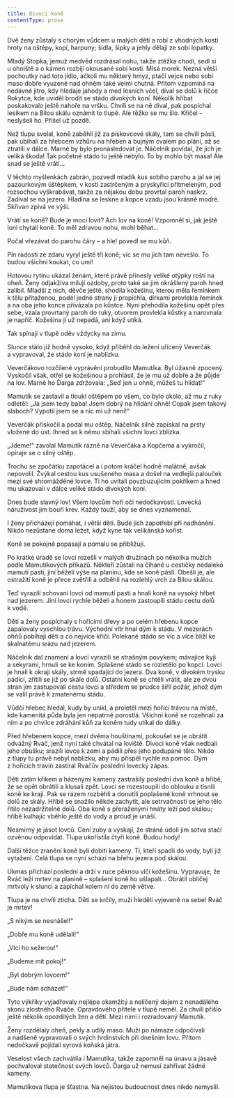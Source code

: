 ```yaml
---
title: Divocí koně
contentType: prose
---
```


<section>

Dvě ženy zůstaly s chorým vůdcem u malých dětí a robí z vhodných kostí hroty na oštěpy, kopí, harpuny; šídla, šipky a jehly dělají ze sobí lopatky.

Mladý Stopka, jemuž medvěd rozdrásal nohu, takže ztěžka chodí, sedl si u ohniště a o kámen rozbíjí okousané sobí kosti. Mlsá morek. Nezná větší pochoutky nad toto jídlo, ačkoli mu některý hmyz, ptačí vejce nebo sobí maso dobře vyuzené nad ohněm také velmi chutná. Přitom vzpomíná na nedávné jitro, kdy hledaje jahody a med lesních včel, díval se dolů k říčce Rokytce, kde uviděl brodit se stádo divokých koní. Několik hříbat poskakovalo ještě nahoře na vršku. Chvíli se na ně díval, pak pospíchal lesíkem na Bílou skálu oznámit to tlupě. Ale těžko se mu šlo. Křičel – neslyšeli ho. Přišel už pozdě.

Než tlupu svolal, koně zaběhli již za pískovcové skály, tam se chvíli pásli, pak ubíhali za hřebcem vzhůru na hřeben a bujným cvalem po pláni, až se ztratili v dálce. Marné by bylo pronásledovat je. Náčelník povídal, že jich je veliká škoda! Tak početné stádo tu ještě nebylo. To by mohlo být masa! Ale snad se ještě vrátí…

V těchto myšlenkách zabrán, pozvedl mladík kus sobího parohu a jal se jej pazourkovým úštěpkem, v kosti zastrčeným a pryskyřicí přitmeleným, pod rozsochou vyškrabávat, takže za nějakou dobu provrtal paroh naskrz. Zadíval se na jezero. Hladina se leskne a kopce vzadu jsou krásně modré. Skřivan zpívá ve výši.

Vrátí se koně? Bude je moci lovit? Ach lov na koně! Vzpomněl si, jak ještě loni chytali koně. To měl zdravou nohu, mohl běhat…

Počal vřezávat do parohu čáry – a hle! povedl se mu kůň.

Pln radosti ze zdaru vyryl ještě tři koně; víc se mu jich tam nevešlo. To budou všichni koukat, co umí!

Hotovou rytinu ukázal ženám, které právě přinesly veliké otýpky roští na oheň. Ženy odjakživa milují ozdoby, proto také se jim okrášlený paroh hned zalíbil. Mladší z nich, děvče ještě, shodila kožešinu, kterou měla řemínkem k tělu přitaženou, podél jedné strany ji propíchla, dírkami provlekla řemínek a na oba jeho konce přivázala po kůstce. Nyní přehodila kožešinu opět přes sebe, vzala provrtaný paroh do ruky, otvorem provlekla kůstky a narovnala je napříč. Kožešina jí už nepadá, ani když utíká.

Tak spínají v tlupě oděv vždycky na zimu.

Slunce stálo již hodně vysoko, když přiběhl do ležení uřícený Veverčák a vypravoval, že stádo koní je nablízku.

Veverčákovo rozčilené vyprávění probudilo Mamutíka. Byl úžasně zpocený. Vyskočil však, otřel se kožešinou a prohlásil, že je mu už dobře a že půjde na lov. Marně ho Ďarga zdržovala: „Seď jen u ohně, můžeš tu hlídat!“

Mamutík se zastavil a tloukl oštěpem po všem, co bylo okolo, až mu z ruky odletěl: „Já jsem tedy baba! Jsem dobrý na hlídání ohně! Copak jsem takový slaboch? Vypotil jsem se a nic mi už není!“

Veverčák přiskočil a podal mu oštěp. Náčelník silně zapískal na prsty vložené do úst. Ihned se k němu sbíhali všichni lovci zblízka.

„Jdeme!“ zavolal Mamutík rázně na Veverčáka a Kopčema a vykročil, opíraje se o silný oštěp.

Trochu se zpočátku zapotácel a i potom kráčel hodně malátně, avšak nepovolil. Žvýkal cestou kus usušeného masa a došel na vedlejší palouček mezi své shromážděné lovce. Ti ho uvítali povzbuzujícím pokřikem a hned mu ukazovali v dálce veliké stádo divokých koní.

Dnes bude slavný lov! Všem lovcům hoří oči nedočkavostí. Lovecká náruživost jim bouří krev. Každý touží, aby se dnes vyznamenal.

I ženy přicházejí pomáhat, i větší děti. Bude jich zapotřebí při nadhánění. Nikdo nezůstane doma ležet, když kyne tak velikánská kořist.

Koně se pokojně popásají a pomalu se přibližují.

Po krátké úradě se lovci rozešli v malých družinách po několika mužích podle Mamutíkových příkazů. Někteří zůstali na číhané u cestičky nedaleko mamutí pasti, jiní běželi výše na planinu, kde se koně pásli. Obešli je, ale ostražití koně je přece zvětřili a odběhli na rozlehlý vrch za Bílou skálou.

Teď vyrazili schovaní lovci od mamutí pasti a hnali koně na vysoký hřbet nad jezerem. Jiní lovci rychle běželi a honem zastoupili stádu cestu dolů k vodě.

Děti a ženy pospíchaly s hořícími dřevy a po celém hřebenu kopce zapalovaly vyschlou trávu. Východní vítr hnal dým k stádu. V mezerách ohňů pobíhají děti a co nejvíce křičí. Polekané stádo se víc a více blíží ke skalnatému srázu nad jezerem.

Náčelník dal znamení a lovci vyrazili se strašným povykem; mávajíce kyji a sekyrami, hrnuli se ke koním. Splašené stádo se rozletělo po kopci. Lovci je hnali k okraji skály, strmě spadající do jezera. Dva koně, v divokém trysku pádící, zřítili se již po skále dolů. Ostatní koně se chtěli vrátit, ale ze dvou stran jim zastupovali cestu lovci a středem se prudce šířil požár, jehož dým se valil právě k zmatenému stádu.

Vůdčí hřebec hledal, kudy by unikl, a proletěl mezi hořící trávou na místě, kde kamenitá půda byla jen nepatrně porostlá. Všichni koně se rozehnali za ním a po chvilce zdráhání kůň za koněm tudy utíkal do dálky.

Před hřebenem kopce, mezi dvěma houštinami, pokoušel se je obrátit odvážný Rváč, jenž nyní také chvátal na loviště. Divocí koně však nedbali jeho obušku; srazili lovce k zemi a pádili přes jeho podupané tělo. Nikdo z tlupy tu právě nebyl nablízku, aby mu přispěl rychle na pomoc. Dým z hořících travin zastíral Rváčův poslední lovecký zápas.

Děti zatím křikem a házenými kameny zastrašily poslední dva koně a hříbě, že se opět obrátili a klusali zpět. Lovci se rozestoupili do oblouku a tísnili koně ke kraji. Pak se rázem rozběhli a donutili poplašené koně vrhnout se dolů ze skály. Hříbě se snažilo někde zachytit, ale setrvačností se jeho tělo řítilo nezadržitelně dolů. Oba koně s přeraženými hnáty leží pod skálou; hříbě kulhajíc vběhlo ještě do vody a proud je unáší.

Nesmírný je jásot lovců. Cení zuby a výskají, že stráně údolí jim sotva stačí ozvěnou odpovídat. Tlupa ukořistila čtyři koně. Budou hody!

Další těžce zranění koně byli dobiti kameny. Ti, kteří spadli do vody, byli již vytaženi. Celá tlupa se nyní schází na břehu jezera pod skálou.

Ukmas přichází poslední a drží v ruce pěknou vlčí kožešinu. Vypravuje, že Rváč leží mrtev na planině – splašení koně ho ušlapali… Obrátil obličej mrtvoly k slunci a zapíchal kolem ní do země větve.

Tlupa je na chvíli zticha. Děti se krčily, muži hleděli vyjeveně na sebe! Rváč je mrtev!

„S nikým se nesnášel!“

„Dobře mu koně udělali!“

„Vlci ho sežerou!“

„Budeme mít pokoj!“

„Byl dobrým lovcem!“

„Bude nám scházet!“

Tyto výkřiky vyjadřovaly nejlépe okamžitý a nelíčený dojem z nenadálého skonu zlostného Rváče. Opravdového přítele v tlupě neměl. Za chvíli přišlo ještě několik opozdilých žen a dětí. Mezi nimi i rozradovaný Mamutík.

Ženy rozdělaly oheň, pekly a udily maso. Muži po námaze odpočívali a nadšeně vypravovali o svých hrdinstvích při dnešním lovu. Přitom nedočkavě pojídali syrová koňská játra.

Veselost všech zachvátila i Mamutíka, takže zapomněl na únavu a jásavě pochvaloval statečnost svých lovců. Ďarga už nemusí zahřívat žádné kameny.

Mamutíkova tlupa je šťastna. Na nejistou budoucnost dnes nikdo nemyslil.

</section>
